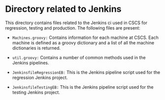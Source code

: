 # Directory related to Jenkins

This directory contains files related to the Jenkins ci used in CSCS for regression, testing and production. The following files are present:

* `Machines.groovy:` Contains information for each machine at CSCS. Each machine is 
   defined as a groovy dictionary and a list of all the machine dictionaries is returned.

* `util.groovy:` Contains a number of common methods used in the Jenkins pipelines.

* `JenkinsfileRegressionEB:` This is the Jenkins pipeline script used for the regression Jenkins project.

* `JenkinsfileTestingEB:` This is the Jenkins pipeline script used for the testing Jenkins project.
